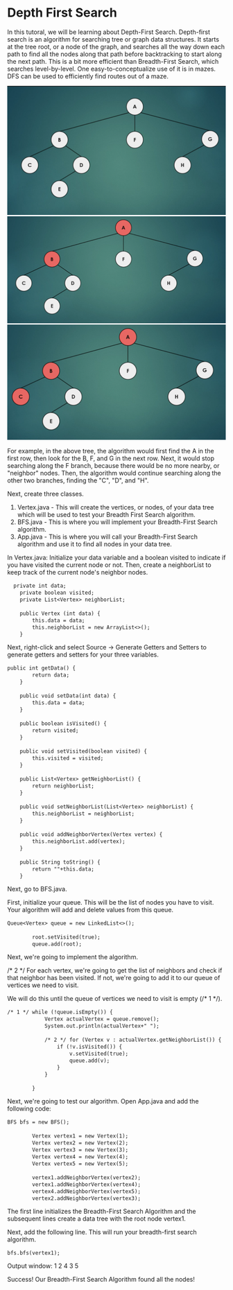 <h1> Depth First Search </h1>

In this tutoral, we will be learning about Depth-First Search.  Depth-first search is an algorithm for searching tree or graph data structures.  It starts at the tree root, or a node of the graph, and searches all the way down each path to find all the nodes along that path before backtracking  to start along the next path.  This is a bit more efficient than Breadth-First Search, which searches level-by-level.  One easy-to-conceptualize use of it is in mazes.  DFS can be used to efficiently find routes out of a maze. 

<img src="images/tree.png" alt="tree"></img>
<img src="images/twoh.png" alt="tree"></img>
<img src="images/threeh.png" alt="tree"></img>


For example, in the above tree, the algorithm would first find the A in the first row, then look for the B, F, and G in the next row.  Next, it would stop searching along the F branch, because there would be no more nearby, or "neighbor" nodes.  Then, the algorithm would continue searching along the other two branches, finding the "C", "D", and "H".

Next, create three classes.  
1. Vertex.java - This will create the vertices, or nodes, of your data tree which will be used to test your Breadth First Search algorithm. 
2. BFS.java - This is where you will implement your Breadth-First Search algorithm.
3. App.java - This is where you will call your Breadth-First Search algorithm and use it to find all nodes in your data tree.

In Vertex.java:
Initialize your data variable and a boolean visited to indicate if you have visited the current node or not.  Then, create a neighborList to keep track of the current node's neighbor nodes.  
```
  private int data;
	private boolean visited;
	private List<Vertex> neighborList;
	
	public Vertex (int data) {
		this.data = data;
		this.neighborList = new ArrayList<>();
	}
```

Next, right-click and select Source -> Generate Getters and Setters to generate getters and setters for your three variables. 

```
public int getData() {
		return data;
	}

	public void setData(int data) {
		this.data = data;
	}

	public boolean isVisited() {
		return visited;
	}

	public void setVisited(boolean visited) {
		this.visited = visited;
	}

	public List<Vertex> getNeighborList() {
		return neighborList;
	}

	public void setNeighborList(List<Vertex> neighborList) {
		this.neighborList = neighborList;
	}
	
	public void addNeighborVertex(Vertex vertex) {
		this.neighborList.add(vertex);
	}
	
	public String toString() {
		return ""+this.data;
	}
```
Next, go to BFS.java.

First, initialize your queue.  This will be the list of nodes you have to visit.  Your algorithm will add and delete values from this queue. 

```
Queue<Vertex> queue = new LinkedList<>();
		
		root.setVisited(true);
		queue.add(root);
```

Next, we're going to implement the algorithm.  

/* 2 */ For each vertex, we're going to get the list of neighbors and check if that neighbor has been visited.  If not, we're going to add it to our queue of vertices we need to visit.  

We will do this until the queue of vertices we need to visit is empty (/* 1 */).

```
/* 1 */ while (!queue.isEmpty()) {
			Vertex actualVertex = queue.remove();
			System.out.println(actualVertex+" ");
			
			/* 2 */ for (Vertex v : actualVertex.getNeighborList()) {
				if (!v.isVisited()) {
					v.setVisited(true);
					queue.add(v);
				}
			}
			
		}
```

Next, we're going to test our algorithm.  Open App.java and add the following code:
```
BFS bfs = new BFS();
		
		Vertex vertex1 = new Vertex(1);
		Vertex vertex2 = new Vertex(2);
		Vertex vertex3 = new Vertex(3);
		Vertex vertex4 = new Vertex(4);
		Vertex vertex5 = new Vertex(5);
		
		vertex1.addNeighborVertex(vertex2);
		vertex1.addNeighborVertex(vertex4);
		vertex4.addNeighborVertex(vertex5);
		vertex2.addNeighborVertex(vertex3);
```
The first line initializes the Breadth-First Search Algorithm and the subsequent lines create a data tree with the root node vertex1.

Next, add the following line.  This will run your breadth-first search algorithm.
```
bfs.bfs(vertex1);
```


Output window:
1 
2 
4 
3 
5 


Success!  Our Breadth-First Search Algorithm found all the nodes!

